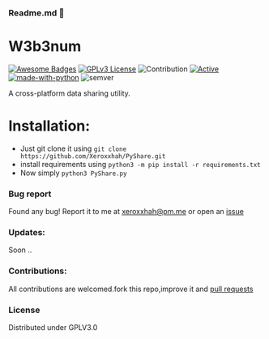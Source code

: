 ### Readme.md 👋
# W3b3num
[![Awesome Badges](https://img.shields.io/badge/badges-awesome-green.svg)](https://github.com/Justaus3r/Penta)
[![GPLv3 License](https://img.shields.io/badge/License-GPL%20v3-yellow.svg)](https://opensource.org/licenses/)
![Contribution](https://img.shields.io/badge/Contributions-Welcome-<brightgreen>)
[![Active](http://img.shields.io/badge/Status-Active-green.svg)](https://github.com/Justaus3r)
[![made-with-python](https://img.shields.io/badge/Made%20with-Python-1f425f.svg)](https://www.python.org/)
![semver](https://badgen.net/badge/Semantic-Version/0.1.0/purple)

A cross-platform data sharing utility.

# Installation:
- Just git clone it using ```git clone https://github.com/Xeroxxhah/PyShare.git```
- install requirements using ```python3 -m pip install -r requirements.txt```
- Now simply ```python3 PyShare.py ``` 
### Bug report
Found any bug!
Report it to me at xeroxxhah@pm.me
or open an [issue](https://github.com/Xeroxxhah/W3b3num/issues)
### Updates:
Soon ..
### Contributions:
All contributions are welcomed.fork this repo,improve it and [pull requests](https://github.com/Xeroxxhah/W3b3num/pulls)
### License
Distributed under GPLV3.0
